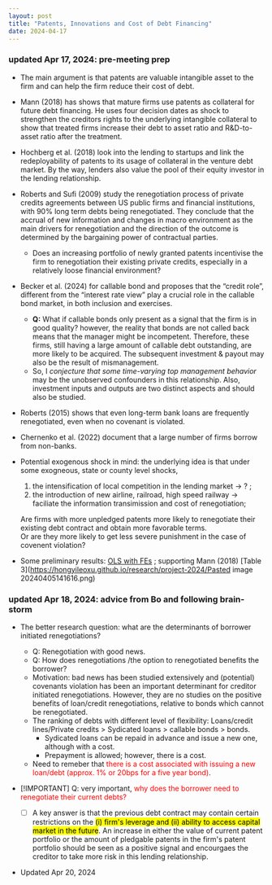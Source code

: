 ```yaml
---
layout: post
title: "Patents, Innovations and Cost of Debt Financing"
date: 2024-04-17
---
```


### updated Apr 17, 2024: pre-meeting prep 
-	The main argument is that patents are valuable intangible asset to the firm and can help the firm reduce their cost of debt. 

-	Mann (2018) has shows that mature firms use patents as collateral for future debt financing. He uses four decision dates as shock to strengthen the creditors rights to the underlying intangible collateral to show that treated firms increase their debt to asset ratio and R&D-to-asset ratio after the treatment. 

-	Hochberg et al. (2018) look into the lending to startups and link the redeployability of patents to its usage of collateral in the venture debt market. By the way, lenders also value the pool of their equity investor in the lending relationship. 

-	Roberts and Sufi (2009) study the renegotiation process of private credits agreements between US public firms and financial institutions, with 90% long term debts being renegotiated. They conclude that the accrual of new information and changes in macro environment as the main drivers for renegotiation and the direction of the outcome is determined by the bargaining power of contractual parties.

    *	Does an increasing portfolio of newly granted patents incentivise the firm to renegotiation their existing private credits, especially in a relatively loose financial environment? 

-	Becker et al. (2024) for callable bond and proposes that the “credit role”, different from the “interest rate view” play a crucial role in the callable bond market, in both inclusion and exercises.

    - **Q:** What if callable bonds only present as a signal that the firm is in good quality? however, the reality that bonds are not called back means that the manager might be incompetent. Therefore, these firms, still having a large amount of callable debt outstanding, are more likely to be acquired. The subsequent investment & payout may also be the result of mismanagement.
    - So, I _conjecture that some time-varying top management behavior_ may be the unobserved confounders in this relationship. Also, investment inputs and outputs are two distinct aspects and should also be studied.

- Roberts (2015) shows that even long-term bank loans are frequently renegotiated, even when no covenant is violated.

- Chernenko et al. (2022) document that a large number of firms borrow from non-banks.

- Potential exogenous shock in mind: the underlying idea is that under some exogneous, state or county level shocks,
  
  1. the intensification of local competition in the lending market -> ? ; 
  2. the introduction of new airline, railroad, high speed railway -> faciliate the information transimission and cost of renegotiation;
  
  Are firms with more unpledged patents more likely to renegotiate their existing debt contract and obtain more favorable terms.<br>
  Or are they more likely to get less severe punishment in the case of covenent violation?

- Some preliminary results: [OLS with FEs](https://hongyileoxu.github.io/research/project-2024/leverage_innovation.html) ; supporting Mann (2018) [Table 3](https://hongyileoxu.github.io/research/project-2024/Pasted image 20240405141616.png) <br>
<!-- <img src="https://hongyileoxu.github.io/research/project-2024/Pasted image 20240405141616.png" width="200"> --> 

### updated Apr 18, 2024: advice from Bo and following brain-storm 
-   The better research question: what are the determinants of borrower initiated renegotiations?

    -   Q: Renegotiation with good news.
    -   Q: How does renegotiations /the option to renegotiated benefits the borrower? 
    -   Motivation: bad news has been studied extensively and (potential) covenants violation has been an important determinant for creditor initiated renegotiations. However, they are no studies on the positive benefits of loan/credit renegotiations, relative to bonds which cannot be renegotiated.
    -   The ranking of debts with different level of flexibility: Loans/credit lines/Private credits > Sydicated loans > callable bonds > bonds.
        -   Sydicated loans can be repaid in advance and issue a new one, although with a cost.
        -   Prepayment is allowed; however, there is a cost. 
    -   Need to remeber that <span style="color:red;">there is a cost associated with issuing a new loan/debt (approx. 1% or 20bps for a five year bond)</span>.

-   [!IMPORTANT] Q: very important, <span style="color:red;">why does the borrower need to renegotiate their current debts?</span> 
    - [ ]  A key answer is that the previous debt contract may contain certain restrictions on the <mark>(i) firm's leverage and (ii) ability to access capital market in the future</mark>. An increase in either the value of current patent portfolio or the amount of pledgable patents in the firm's patent portfolio should be seen as a positive signal and encourgaes the creditor to take more risk in this lending relationship. 


*   Updated Apr 20, 2024  
  
